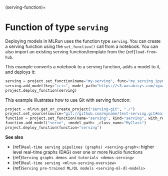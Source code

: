 (serving-function)=
# Function of type `serving`

Deploying models in MLRun uses the function type `serving`. You can create a serving function using the `set_function()` call from a notebook. 
You can also import an existing serving function/template from the {ref}`load-from-hub`.

This example converts a notebook to a serving function, adds a model to it, and deploys it:

```python
serving = project.set_function(name="my-serving", func="my_serving.ipynb", kind="serving", image="mlrun/mlrun", handler="handler")
serving.add_model(key="iris", model_path="https://s3.wasabisys.com/iguazio/models/iris/model.pkl", model_class="ClassifierModel")
project.deploy_function(serving)
```

This example illustrates how to use Git with serving function:

```python
project = mlrun.get_or_create_project("serving-git", "./")
project.set_source(source="git://github.com/myname/test-serving.git#main", pull_at_runtime=True)
function = project.set_function(name="serving", kind="serving", with_repo=True, func="serving.py", image="mlrun/mlrun")
function.add_model("serve", <model_path> ,class_name="MyClass")
project.deploy_function(function="serving")
```



**See also**
- {ref}`Real-time serving pipelines (graphs) <serving-graph>`: higher level real-time graphs (DAG) over one or more Nuclio functions
- {ref}`Serving graphs demos and tutorials <demos-serving>` 
- {ref}`Real-time serving <mlrun-serving-overview>`
- {ref}`Serving pre-trained ML/DL models <serving-ml-dl-models>`

